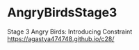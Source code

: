 # AngryBirdsStage3
Stage 3 Angry Birds: Introducing Constraint
https://agastya474748.github.io/c28/
